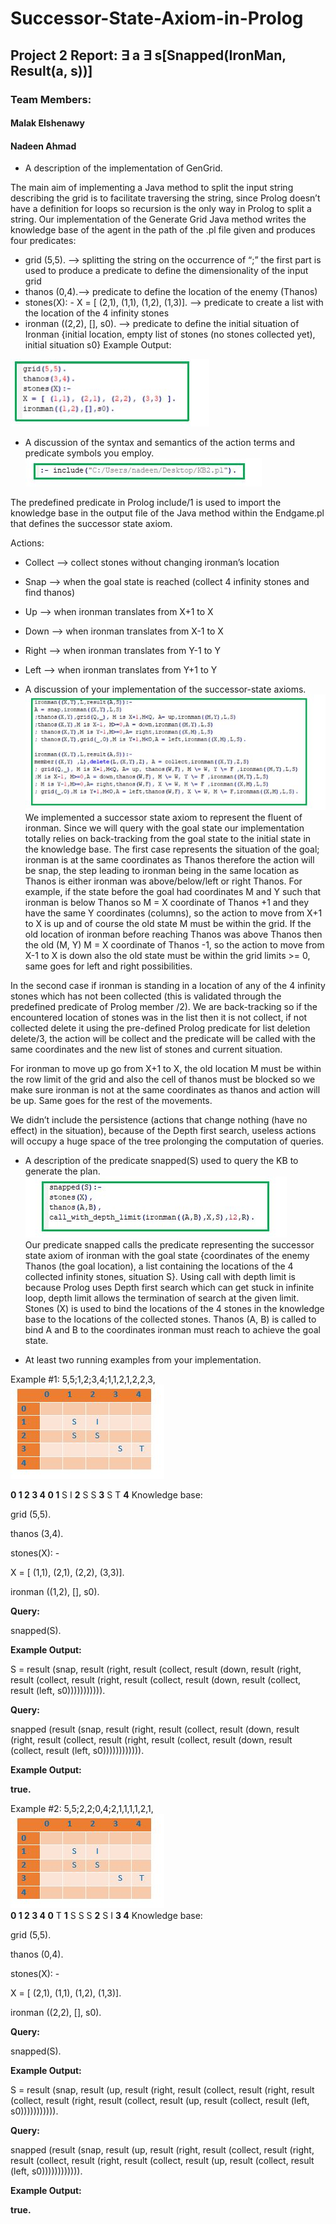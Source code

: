 # Successor-State-Axiom-in-Prolog
## Project 2 Report: ∃ a ∃ s[Snapped(IronMan, Result(a, s))]

### Team Members:
#### Malak Elshenawy

#### Nadeen Ahmad 

- A description of the implementation of GenGrid.

The main aim of implementing a Java method to split the input string describing the grid is to
facilitate traversing the string, since Prolog doesn’t have a definition for loops so recursion is the
only way in Prolog to split a string. Our implementation of the Generate Grid Java method writes
the knowledge base of the agent in the path of the .pl file given and produces four predicates:

- grid (5,5). --> splitting the string on the occurrence of “;” the first part is used to
    produce a predicate to define the dimensionality of the input grid
- thanos (0,4).--> predicate to define the location of the enemy (Thanos)
- stones(X): -
    X = [ (2,1), (1,1), (1,2), (1,3)]. --> predicate to create a list with the location of the 4
    infinity stones
- ironman ((2,2), [], s0). --> predicate to define the initial situation of Ironman {initial
    location, empty list of stones (no stones collected yet), initial situation s0}
    Example Output:  
    
    
![alt text](https://raw.githubusercontent.com/NadeenAhmad/Successor-State-Axiom-in-Prolog/master/image1.JPG)  


- A discussion of the syntax and semantics of the action terms and predicate symbols you
employ.  
![alt text](https://raw.githubusercontent.com/NadeenAhmad/Successor-State-Axiom-in-Prolog/master/image2.JPG)    

The predefined predicate in Prolog include/1 is used to import the knowledge base in the output
file of the Java method within the Endgame.pl that defines the successor state axiom.

Actions:

- Collect --> collect stones without changing ironman’s location
- Snap --> when the goal state is reached (collect 4 infinity stones and find thanos)
- Up --> when ironman translates from X+1 to X
- Down --> when ironman translates from X-1 to X
- Right --> when ironman translates from Y-1 to Y
- Left --> when ironman translates from Y+1 to Y


- A discussion of your implementation of the successor-state axioms.  
![alt text](https://raw.githubusercontent.com/NadeenAhmad/Successor-State-Axiom-in-Prolog/master/image3.JPG)    
We implemented a successor state axiom to represent the fluent of ironman. Since we will
query with the goal state our implementation totally relies on back-tracking from the goal state
to the initial state in the knowledge base. The first case represents the situation of the goal;
ironman is at the same coordinates as Thanos therefore the action will be snap, the step leading
to ironman being in the same location as Thanos is either ironman was above/below/left or right
Thanos. For example, if the state before the goal had coordinates M and Y such that ironman is
below Thanos so M = X coordinate of Thanos +1 and they have the same Y coordinates
(columns), so the action to move from X+1 to X is up and of course the old state M must be
within the grid. If the old location of ironman before reaching Thanos was above Thanos then
the old (M, Y) M = X coordinate of Thanos -1, so the action to move from X-1 to X is down also
the old state must be within the grid limits >= 0, same goes for left and right possibilities.

In the second case if ironman is standing in a location of any of the 4 infinity stones which has
not been collected (this is validated through the predefined predicate of Prolog member /2). We
are back-tracking so if the encountered location of stones was in the list then it is not collect, if
not collected delete it using the pre-defined Prolog predicate for list deletion delete/3, the
action will be collect and the predicate will be called with the same coordinates and the new list
of stones and current situation.

For ironman to move up go from X+1 to X, the old location M must be within the row limit of the
grid and also the cell of thanos must be blocked so we make sure ironman is not at the same
coordinates as thanos and action will be up. Same goes for the rest of the movements.

We didn’t include the persistence (actions that change nothing (have no effect) in the situation),
because of the Depth first search, useless actions will occupy a huge space of the tree
prolonging the computation of queries.


- A description of the predicate snapped(S) used to query the KB to generate the plan.  
![alt text](https://raw.githubusercontent.com/NadeenAhmad/Successor-State-Axiom-in-Prolog/master/image4.JPG)    
Our predicate snapped calls the predicate representing the successor state axiom of ironman
with the goal state {coordinates of the enemy Thanos (the goal location), a list containing the
locations of the 4 collected infinity stones, situation S}. Using call with depth limit is because
Prolog uses Depth first search which can get stuck in infinite loop, depth limit allows the
termination of search at the given limit. Stones (X) is used to bind the locations of the 4 stones
in the knowledge base to the locations of the collected stones. Thanos (A, B) is called to bind A
and B to the coordinates ironman must reach to achieve the goal state.

- At least two running examples from your implementation.

Example #1: 5,5;1,2;3,4;1,1,2,1,2,2,3,  
![alt text](https://raw.githubusercontent.com/NadeenAhmad/Successor-State-Axiom-in-Prolog/master/image5.JPG)    

**0 1 2 3 4
0
1** S I
**2** S S
**3** S T
**4**
Knowledge base:

grid (5,5).

thanos (3,4).

stones(X): -

X = [ (1,1), (2,1), (2,2), (3,3)].

ironman ((1,2), [], s0).

**Query:**

snapped(S).

**Example Output:**

S = result (snap, result (right, result (collect, result (down, result (right, result (collect, result
(right, result (collect, result (down, result (collect, result (left, s0))))))))))).

**Query:**

snapped (result (snap, result (right, result (collect, result (down, result (right, result (collect,
result (right, result (collect, result (down, result (collect, result (left, s0)))))))))))).


**Example Output:**

**true.**

Example #2: 5,5;2,2;0,4;2,1,1,1,1,2,1,  
![alt text](https://raw.githubusercontent.com/NadeenAhmad/Successor-State-Axiom-in-Prolog/master/image5.JPG)    
**0 1 2 3 4
0** T
**1** S S S
**2** S I
**3
4**
Knowledge base:

grid (5,5).

thanos (0,4).

stones(X): -

X = [ (2,1), (1,1), (1,2), (1,3)].

ironman ((2,2), [], s0).

**Query:**

snapped(S).

**Example Output:**

S = result (snap, result (up, result (right, result (collect, result (right, result (collect, result (right,
result (collect, result (up, result (collect, result (left, s0))))))))))).

**Query:**

snapped (result (snap, result (up, result (right, result (collect, result (right, result (collect, result
(right, result (collect, result (up, result (collect, result (left, s0)))))))))))).

**Example Output:**

**true.**





